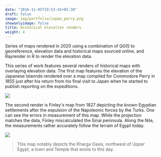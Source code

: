 ```yaml
---
date: "2016-11-05T19:53:42+05:30"
draft: false
image: img/portfolio/japan_perry.png
showonlyimage: false
title: Historical elevation renders
weight: 4
---
```


Series of maps rendered in 2020 using a combination of QGIS to georeference, elevation data and historical maps sourced online, and Rayrender in R to render the elevation data.
<!--more-->

This series of work features several renders of historical maps with overlaying elevation data. The first map features the elevation of the Japanese Islannds rendered over a map compiled for Commodore Perry in 1855 just after his return from his final visit to Japan when he started to publish reporting on the expeditions.

![](https://willdebras.github.io/viz/img/portfolio/japan_perry_big.png)


The second render is Finley's map from 1827 depicting the known Egyptian settlements after the expulsion of the Napoleonic forces by the Turks. One can see the errors in measurement of this map. While the projection matches the data, Finley miscalculated the Sinai peninsula. Along the Nile, the measurements rather accurately follow the terrain of Egypt today.

![](https://willdebras.github.io/viz/img/portfolio/egypt_rendered.jpg)

> This map notably depicts the Kharga Oasis, northwest of Upper Egypt, a town and Temple that exists to this day.


